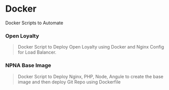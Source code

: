 # Docker
Docker Scripts to Automate

### Open Loyalty

> Docker Script to Deploy Open Loyalty using Docker and Nginx Config for Load Balancer.

### NPNA Base Image

> Docker Script to Deploy Nginx, PHP, Node, Angule to create the base image and then deploy Git Repo using Dockerfile
